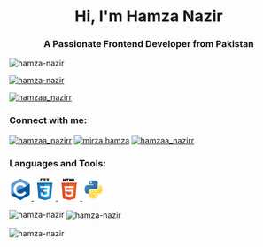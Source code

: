 <h1 align="center">Hi, I'm Hamza Nazir</h1>
<h3 align="center">A Passionate Frontend Developer from Pakistan</h3>

<p align="left"> <img src="https://komarev.com/ghpvc/?username=hamza-nazir&label=Profile%20views&color=0e75b6&style=flat" alt="hamza-nazir" /> </p>

<p align="left"> <a href="https://github.com/ryo-ma/github-profile-trophy"><img src="https://github-profile-trophy.vercel.app/?username=hamza-nazir" alt="hamza-nazir" /></a> </p>

<p align="left"> <a href="https://twitter.com/hamzaa_nazirr" target="blank"><img src="https://img.shields.io/twitter/follow/hamzaa_nazirr?logo=twitter&style=for-the-badge" alt="hamzaa_nazirr" /></a> </p>

<h3 align="left">Connect with me:</h3>
<p align="left">
<a href="https://twitter.com/hamzaa_nazirr" target="blank"><img align="center" src="https://raw.githubusercontent.com/rahuldkjain/github-profile-readme-generator/master/src/images/icons/Social/twitter.svg" alt="hamzaa_nazirr" height="30" width="40" /></a>
<a href="https://fb.com/mirza hamza" target="blank"><img align="center" src="https://raw.githubusercontent.com/rahuldkjain/github-profile-readme-generator/master/src/images/icons/Social/facebook.svg" alt="mirza hamza" height="30" width="40" /></a>
<a href="https://instagram.com/hamzaa_nazirr" target="blank"><img align="center" src="https://raw.githubusercontent.com/rahuldkjain/github-profile-readme-generator/master/src/images/icons/Social/instagram.svg" alt="hamzaa_nazirr" height="30" width="40" /></a>
</p>

<h3 align="left">Languages and Tools:</h3>
<p align="left"> <a href="https://www.cprogramming.com/" target="_blank" rel="noreferrer"> <img src="https://raw.githubusercontent.com/devicons/devicon/master/icons/c/c-original.svg" alt="c" width="40" height="40"/> </a> <a href="https://www.w3schools.com/css/" target="_blank" rel="noreferrer"> <img src="https://raw.githubusercontent.com/devicons/devicon/master/icons/css3/css3-original-wordmark.svg" alt="css3" width="40" height="40"/> </a> <a href="https://www.w3.org/html/" target="_blank" rel="noreferrer"> <img src="https://raw.githubusercontent.com/devicons/devicon/master/icons/html5/html5-original-wordmark.svg" alt="html5" width="40" height="40"/> </a> <a href="https://www.python.org" target="_blank" rel="noreferrer"> <img src="https://raw.githubusercontent.com/devicons/devicon/master/icons/python/python-original.svg" alt="python" width="40" height="40"/> </a> </p>

<p><img align="left" src="https://github-readme-stats.vercel.app/api/top-langs?username=hamza-nazir&show_icons=true&locale=en&layout=compact" alt="hamza-nazir" /></p>

<p>&nbsp;<img align="center" src="https://github-readme-stats.vercel.app/api?username=hamza-nazir&show_icons=true&locale=en" alt="hamza-nazir" /></p>

<p><img align="center" src="https://github-readme-streak-stats.herokuapp.com/?user=hamza-nazir&" alt="hamza-nazir" /></p>
